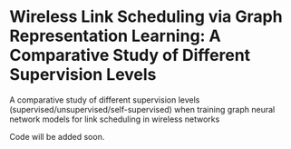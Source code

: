 # Wireless Link Scheduling via Graph Representation Learning: A Comparative Study of Different Supervision Levels

A comparative study of different supervision levels (supervised/unsupervised/self-supervised) when training graph neural network models for link scheduling in wireless networks

Code will be added soon.

